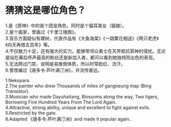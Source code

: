 # 猜猜这是哪位角色？

1.是《原神》中的首个团宠角色，同时是个猫耳美女（猫娘）。\
2.是个画家，曾画过《千里江陵图》。\
3.音乐方面疑似有建树，代表作品有《大鱼海棠》《一路繁花相送》《两只老虎》《向天再借五百年》等。\
4.不仅魅力十足，还有强大的实力，能够带领众勇士在天界抵抗邪神的侵扰。无论是站在幕后呼声最高的粉丝还是新加入者，都可以看到她独特而出色的表现。\
5.无法跨过门禁，说明是易推倒体质，所以时常脸红、流汗。\
6.曾改编过《唐多令·芦叶满汀洲》，并流传甚远。

1.Nekopara.\
2.The painter who drew Thousands of miles of gangneung map (Bing Translator).\
3.Musician who made Dayuhaitang, Blossoms along the way, Two tigers, Borrowing Five Hundred Years From The Lord Again. \
4.Attractive, strong ability, unique and excellent to fight against evils.
5.Restricted by the gate. \
6.Adapted 《唐多令·芦叶满汀洲》and made it popular again..

